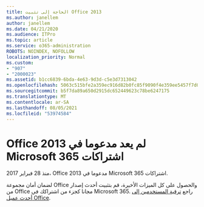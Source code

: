 ```yaml
---
title: الحاجة إلى تثبيت Office 2013
ms.author: janellem
author: janellem
ms.date: 04/21/2020
ms.audience: ITPro
ms.topic: article
ms.service: o365-administration
ROBOTS: NOINDEX, NOFOLLOW
localization_priority: Normal
ms.custom:
- "907"
- "2000023"
ms.assetid: b1cc6839-6bda-4e63-9d3d-c5e3d7313042
ms.openlocfilehash: 5063c515bfe2a359ec916d82b0fc85f9090f4e359ee5457f7d007693b71f7a06
ms.sourcegitcommit: b5f7da89a650d2915dc652449623c78be6247175
ms.translationtype: MT
ms.contentlocale: ar-SA
ms.lasthandoff: 08/05/2021
ms.locfileid: "53974584"
---
```

# <a name="office-2013-is-no-longer-supported-in-microsoft-365-subscriptions"></a>Office 2013 لم يعد مدعوما في Microsoft 365 اشتراكات

منذ 28 فبراير 2017، Office 2013 مدعوما في Microsoft 365 اشتراكات.
  
لضمان أمان مجموعة Office والحصول على كل الميزات الأخيرة، قم بتثبيت أحدث إصدار من Office مجانا كجزء من اشتراكك في Microsoft 365. راجع [ترقية المستخدمين إلى أحدث عميل Office](https://docs.microsoft.com/microsoft-365/admin/setup/upgrade-users-to-latest-office-client).
  